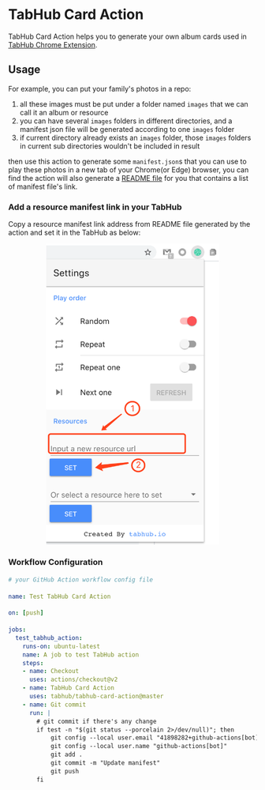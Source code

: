 # TabHub Card Action

TabHub Card Action helps you to generate your own album cards used in [TabHub Chrome Extension](https://tabhub.io).

## Usage

For example, you can put your family's photos in a repo:

1. all these images must be put under a folder named `images` that we can call it an album or resource
2. you can have several `images` folders in different directories, and a manifest json file will be generated according to one `images` folder
3. if current directory already exists an `images` folder, those `images` folders in current sub directories wouldn't be included in result

then use this action to generate some `manifest.json`s that you can use to play these photos in a new tab of your Chrome(or Edge) browser, you can find the action will also generate a [README file](https://github.com/tabhub/tabhub-card-action/blob/master/ACTION_README_SAMPLE.md) for you that contains a list of manifest file's link.

### Add a resource manifest link in your TabHub

Copy a resource manifest link address from README file generated by the action and set it in the TabHub as below:

<p align="center">
<img src="https://raw.githubusercontent.com/image-store/github/master/add-tabhub-resource-url.png" width="350">
</p>

### Workflow Configuration

```yaml
# your GitHub Action workflow config file

name: Test TabHub Card Action

on: [push]

jobs:
  test_tabhub_action:
    runs-on: ubuntu-latest
    name: A job to test TabHub action
    steps:
    - name: Checkout
      uses: actions/checkout@v2
    - name: TabHub Card Action
      uses: tabhub/tabhub-card-action@master
    - name: Git commit
      run: |
        # git commit if there's any change
        if test -n "$(git status --porcelain 2>/dev/null)"; then
            git config --local user.email "41898282+github-actions[bot]@users.noreply.github.com"
            git config --local user.name "github-actions[bot]"
            git add .
            git commit -m "Update manifest"
            git push
        fi
```
